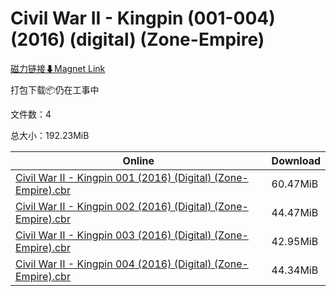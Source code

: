 # Civil War II - Kingpin (001-004) (2016) (digital) (Zone-Empire)

[磁力链接⬇Magnet Link](magnet:?xt=urn:btih:159af0df2cdd279d6c73767010f99cc332762305&dn=Civil%20War%20II%20-%20Kingpin%20%28001-004%29%20%282016%29%20%28digital%29%20%28Zone-Empire%29)

打包下载📦仍在工事中

文件数：4

总大小：192.23MiB

Online | Download
--- | ---
[Civil War II - Kingpin 001 (2016) (Digital) (Zone-Empire).cbr](https://github.com/alicewish/markdown/blob/master/comic/Civil-War-II-Kingpin-001-2016-Digital-Zone-Empire-cbr.md) | 60.47MiB
[Civil War II - Kingpin 002 (2016) (Digital) (Zone-Empire).cbr](https://github.com/alicewish/markdown/blob/master/comic/Civil-War-II-Kingpin-002-2016-Digital-Zone-Empire-cbr.md) | 44.47MiB
[Civil War II - Kingpin 003 (2016) (Digital) (Zone-Empire).cbr](https://github.com/alicewish/markdown/blob/master/comic/Civil-War-II-Kingpin-003-2016-Digital-Zone-Empire-cbr.md) | 42.95MiB
[Civil War II - Kingpin 004 (2016) (Digital) (Zone-Empire).cbr](https://github.com/alicewish/markdown/blob/master/comic/Civil-War-II-Kingpin-004-2016-Digital-Zone-Empire-cbr.md) | 44.34MiB